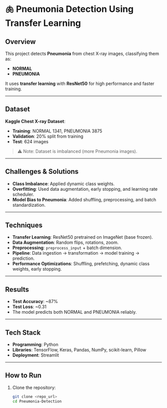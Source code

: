 # 🫁 Pneumonia Detection Using Transfer Learning

## Overview
This project detects **Pneumonia** from chest X-ray images, classifying them as:  
- **NORMAL**  
- **PNEUMONIA**  

It uses **transfer learning** with **ResNet50** for high performance and faster training.

---

## Dataset
**Kaggle Chest X-ray Dataset**:  
- **Training**: NORMAL 1341, PNEUMONIA 3875  
- **Validation**: 20% split from training  
- **Test**: 624 images  

> ⚠️ Note: Dataset is imbalanced (more Pneumonia images).

---

## Challenges & Solutions
- **Class Imbalance**: Applied dynamic class weights.  
- **Overfitting**: Used data augmentation, early stopping, and learning rate scheduler.  
- **Model Bias to Pneumonia**: Added shuffling, preprocessing, and batch standardization.

---

## Techniques
- **Transfer Learning**: ResNet50 pretrained on ImageNet (base frozen).  
- **Data Augmentation**: Random flips, rotations, zoom.  
- **Preprocessing**: `preprocess_input` + batch dimension.  
- **Pipeline**: Data ingestion → transformation → model training → prediction.  
- **Performance Optimizations**: Shuffling, prefetching, dynamic class weights, early stopping.

---

## Results
- **Test Accuracy**: ~87%  
- **Test Loss**: ~0.31  
- The model predicts both NORMAL and PNEUMONIA reliably.

---

## Tech Stack
- **Programming**: Python  
- **Libraries**: TensorFlow, Keras, Pandas, NumPy, scikit-learn, Pillow  
- **Deployment**: Streamlit  

---

## How to Run
1. Clone the repository:  
   ```bash
   git clone <repo_url>
   cd Pneumonia-Detection

